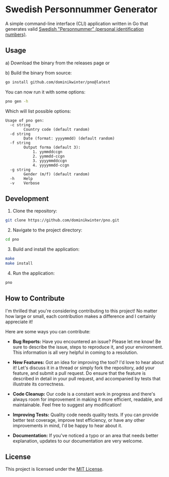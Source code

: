 # Swedish Personnummer Generator

A simple command-line interface (CLI) application written in Go that generates valid [Swedish "Personnummer" (personal identification numbers)](https://en.wikipedia.org/wiki/Personal_identity_number_(Sweden)).

## Usage

a) Download the binary from the releases page or

b) Build the binary from source:
```bash
go install github.com/dominikwinter/pno@latest
```

You can now run it with some options:
```bash
pno gen -h
```
Which will list possible options:
```
Usage of pno gen:
  -c string
    	Country code (default random)
  -d string
    	Date (format: yyyymmdd) (default random)
  -f string
    	Output forma (default 3):
    		1. yymmddccgn
    		2. yymmdd-ccgn
    		3. yyyymmddccgn
    		4. yyyymmdd-ccgn
  -g string
    	Gender (m/f) (default random)
  -h	Help
  -v	Verbose
```

## Development

1. Clone the repository:

```bash
git clone https://github.com/dominikwinter/pno.git
```

2. Navigate to the project directory:

```bash
cd pno
```

3. Build and install the application:

```bash
make
make install
```

4. Run the application:

```bash
pno
```

## How to Contribute

I'm thrilled that you're considering contributing to this project! No matter how large or small, each contribution makes a difference and I certainly appreciate it!

Here are some ways you can contribute:

- **Bug Reports:** Have you encountered an issue? Please let me know! Be sure to describe the issue, steps to reproduce it, and your environment. This information is all very helpful in coming to a resolution.

- **New Features:** Got an idea for improving the tool? I'd love to hear about it! Let's discuss it in a thread or simply fork the repository, add your feature, and submit a pull request. Do ensure that the feature is described in detail in your pull request, and accompanied by tests that illustrate its correctness.

- **Code Cleanup:** Our code is a constant work in progress and there's always room for improvement in making it more efficient, readable, and maintainable. Feel free to suggest any modification!

- **Improving Tests:** Quality code needs quality tests. If you can provide better test coverage, improve test efficiency, or have any other improvements in mind, I'd be happy to hear about it.

- **Documentation:** If you've noticed a typo or an area that needs better explanation, updates to our documentation are very welcome.

## License

This project is licensed under the [MIT License](LICENSE).
